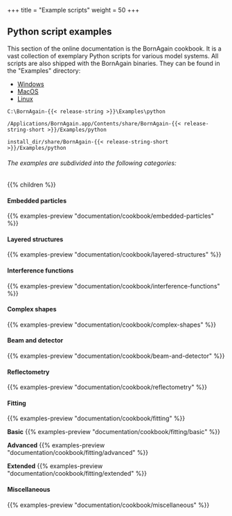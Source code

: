 +++
title = "Example scripts"
weight = 50
+++

## Python script examples

This section of the online documentation is the BornAgain cookbook.
It is a vast collection of exemplary Python scripts for various model systems.
All scripts are also shipped with the BornAgain binaries.
They can be found in the "Examples" directory:

<!-- Nav tabs -->
<ul class="nav nav-tabs" id="OperationSystemTab" role="tablist">
  <li class="nav-item">
    <a class="nav-link active" id="home-tab" data-toggle="tab" href="#Windows" role="tab" aria-controls="windows" aria-selected="true">Windows</a>
  </li>
  <li class="nav-item">
    <a class="nav-link" id="profile-tab" data-toggle="tab" href="#MacOS" role="tab" aria-controls="macos" aria-selected="false">MacOS</a>
  </li>
  <li class="nav-item">
    <a class="nav-link" id="messages-tab" data-toggle="tab" href="#Linux" role="tab" aria-controls="linux" aria-selected="false">Linux</a>
  </li>
</ul>

<!-- Tab panes -->
<div class="tab-content id="OperationSystemTabContent">
  <div class="tab-pane active" id="Windows" role="tabpanel" aria-labelledby="windows-tab">
    <p><pre><code>C:\BornAgain-{{< release-string >}}\Examples\python</code></pre></p>
  </div>
  <div class="tab-pane" id="MacOS" role="tabpanel" aria-labelledby="macos-tab">
    <p><pre><code>/Applications/BornAgain.app/Contents/share/BornAgain-{{< release-string-short >}}/Examples/python</code></pre></p>
  </div>
  <div class="tab-pane" id="Linux" role="tabpanel" aria-labelledby="linux-tab">
    <p><pre><code>install_dir/share/BornAgain-{{< release-string-short >}}/Examples/python</code></pre></p>
  </div>
</div>


###### The examples are subdivided into the following categories:
{{% children %}}

#### Embedded particles

{{% examples-preview "documentation/cookbook/embedded-particles" %}}

#### Layered structures

{{% examples-preview "documentation/cookbook/layered-structures" %}}

#### Interference functions

{{% examples-preview "documentation/cookbook/interference-functions" %}}

#### Complex shapes

{{% examples-preview "documentation/cookbook/complex-shapes" %}}

#### Beam and detector

{{% examples-preview "documentation/cookbook/beam-and-detector" %}}

#### Reflectometry

{{% examples-preview "documentation/cookbook/reflectometry" %}}

#### Fitting

{{% examples-preview "documentation/cookbook/fitting" %}}

**Basic**
{{% examples-preview "documentation/cookbook/fitting/basic" %}}

**Advanced**
{{% examples-preview "documentation/cookbook/fitting/advanced" %}}

**Extended**
{{% examples-preview "documentation/cookbook/fitting/extended" %}}

#### Miscellaneous

{{% examples-preview "documentation/cookbook/miscellaneous" %}}
